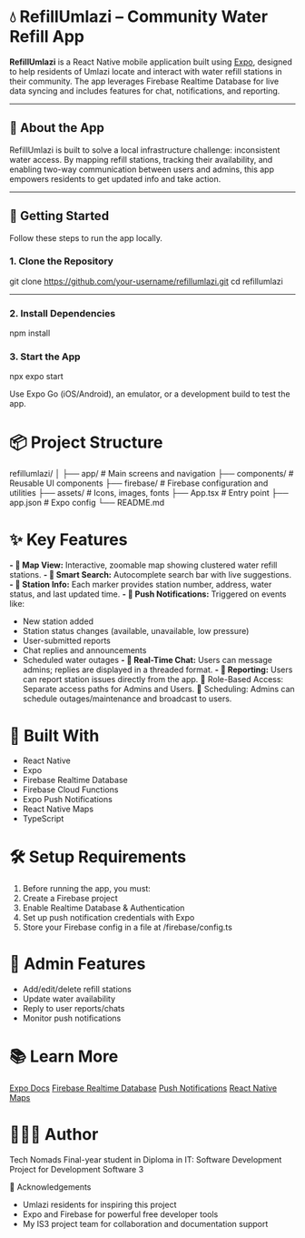 # 💧 RefillUmlazi – Community Water Refill App

**RefillUmlazi** is a React Native mobile application built using [Expo](https://expo.dev), designed to help residents of Umlazi locate and interact with water refill stations in their community. The app leverages Firebase Realtime Database for live data syncing and includes features for chat, notifications, and reporting.

---

## 📲 About the App

RefillUmlazi is built to solve a local infrastructure challenge: inconsistent water access. By mapping refill stations, tracking their availability, and enabling two-way communication between users and admins, this app empowers residents to get updated info and take action.

---

## 🚀 Getting Started

Follow these steps to run the app locally.

### 1. Clone the Repository

git clone https://github.com/your-username/refillumlazi.git
cd refillumlazi

---

### 2. Install Dependencies

npm install

### 3. Start the App

npx expo start

Use Expo Go (iOS/Android), an emulator, or a development build to test the app.

# 📦 Project Structure

refillumlazi/
│
├── app/                # Main screens and navigation
├── components/         # Reusable UI components
├── firebase/           # Firebase configuration and utilities
├── assets/             # Icons, images, fonts
├── App.tsx             # Entry point
├── app.json            # Expo config
└── README.md

# ✨ Key Features

**- 📍 Map View:** Interactive, zoomable map showing clustered water refill stations.
**- 🔎 Smart Search:** Autocomplete search bar with live suggestions.
**- 🧾 Station Info:** Each marker provides station number, address, water status, and last updated time.
**- 📢 Push Notifications:** Triggered on events like:
   - New station added
   - Station status changes (available, unavailable, low pressure)
   - User-submitted reports
   - Chat replies and announcements
   - Scheduled water outages
**- 💬 Real-Time Chat:** Users can message admins; replies are displayed in a threaded format.
**- 📝 Reporting:** Users can report station issues directly from the app.
🔐 Role-Based Access: Separate access paths for Admins and Users.
📅 Scheduling: Admins can schedule outages/maintenance and broadcast to users.

# 🧠 Built With
- React Native
- Expo
- Firebase Realtime Database
- Firebase Cloud Functions
- Expo Push Notifications
- React Native Maps
- TypeScript

# 🛠 Setup Requirements
1. Before running the app, you must:
2. Create a Firebase project
3. Enable Realtime Database & Authentication
4. Set up push notification credentials with Expo
5. Store your Firebase config in a file at /firebase/config.ts

# 🧪 Admin Features
- Add/edit/delete refill stations
- Update water availability
- Reply to user reports/chats
- Monitor push notifications

# 📚 Learn More
[Expo Docs](https://docs.expo.dev/)
[Firebase Realtime Database](https://firebase.google.com/docs/database)
[Push Notifications](https://firebase.google.com/docs/cloud-messaging)
[React Native Maps](https://docs.expo.dev/versions/latest/sdk/map-view/)

# 👩🏽‍💻 Author
Tech Nomads
Final-year student in Diploma in IT: Software Development
Project for Development Software 3


🙌 Acknowledgements
- Umlazi residents for inspiring this project
- Expo and Firebase for powerful free developer tools
- My IS3 project team for collaboration and documentation support

